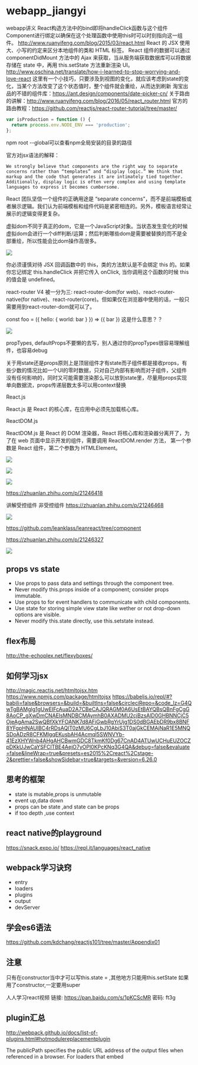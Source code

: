 # webapp_jiangyi
webapp讲义
React构造方法中的bind即将handleClick函数与这个组件Component进行绑定以确保在这个处理函数中使用this时可以时刻指向这一组件。
http://www.ruanyifeng.com/blog/2015/03/react.html
React 的 JSX 使用大、小写的约定来区分本地组件的类和 HTML 标签。
React 组件的数据可以通过 componentDidMount 方法中的 Ajax 来获取，当从服务端获取数据库可以将数据存储在 state 中，再用 this.setState 方法重新渲染 UI。
http://www.oschina.net/translate/how-i-learned-to-stop-worrying-and-love-react
这里有一个小技巧，只要涉及到视图的变化，就应该考虑到state的变化，当某个方法改变了这个状态值时，整个组件就会重绘，从而达到刷新
淘宝出品的不错的组件库：https://ant.design/components/date-picker-cn/
关于路由的讲解：http://www.ruanyifeng.com/blog/2016/05/react_router.html
官方的路由教程：https://github.com/reactjs/react-router-tutorial/tree/master/


```javascript
var isProduction = function () {
  return process.env.NODE_ENV === 'production';
};
```

npm root --global可以查看npm全局安装的目录的路径


官方对jsx语法的解释：
```
We strongly believe that components are the right way to separate concerns rather than “templates” and “display logic.” We think that markup and the code that generates it are intimately tied together. Additionally, display logic is often very complex and using template languages to express it becomes cumbersome.

```

React 团队坚信一个组件的正确用途是 “separate concerns”，而不是前端模板或者展示逻辑。我们认为前端模板和组件代码是紧密相连的。另外，模板语言经常让展示的逻辑变得更复杂。

虚拟dom不同于真正的dom，它是一个JavaScript对象。当状态发生变化的时候虚拟dom会进行一个diff判断/运算；然后判断哪些dom是需要被替换的而不是全部重绘，所以性能会比dom操作高很多。

![](http://images2015.cnblogs.com/blog/605230/201706/605230-20170603132438274-1646294214.png)

你必须谨慎对待 JSX 回调函数中的 this，类的方法默认是不会绑定 this 的。如果你忘记绑定 this.handleClick 并把它传入 onClick, 当你调用这个函数的时候 this 的值会是 undefined。





react-router V4 被一分为三: react-router-dom(for web)、react-router-native(for native)、react-router(core)。但如果仅在浏览器中使用的话，一般只需要用到react-router-dom就可以了。


const foo = ({ hello: { world: bar } }) => ({ bar }) 这是什么意思？？

![](https://pic3.zhimg.com/dfee38183aed0b1058da9d6317a4e976_b.png)


propTypes, defaultProps不要懒的去写，别人通过你的propTypes很容易理解组件，也容易debug

关于用state还是props原则上是顶层组件才有state而子组件都是接收props，有些少数的情况比如一个UI的零时数据，只对自己内部有影响而对子组件，父组件没有任何影响的，同时又可能需要渲染那么可以放到state里，尽量用props实现单向数据流，props传递层数太多可以用context替换

React.js

React.js 是 React 的核心库，在应用中必须先加载核心库。

ReactDOM.js

ReactDOM.js 是 React 的 DOM 渲染器，React 将核心库和渲染器分离开了，为了在 web 页面中显示开发的组件，需要调用 ReactDOM.render 方法， 第一个参数是 React 组件，第二个参数为 HTMLElement。


![](https://pic4.zhimg.com/cbdba5d7d12c05e379cbac608f16e6d3_b.png)

![](https://pic4.zhimg.com/808767a118831a948be8e36329fad30b_b.png)

![](https://pic3.zhimg.com/a91da7a9714bf46c8ff46f53881db696_r.png)


https://zhuanlan.zhihu.com/p/21246418

讲解受控组件 非受控组件 https://zhuanlan.zhihu.com/p/21246468


![](https://pic2.zhimg.com/51d186cddc18d929e5329c1d6cd206a1_b.png)

https://github.com/leanklass/leanreact/tree/component

https://zhuanlan.zhihu.com/p/21246327

![](https://unbug.gitbooks.io/react-native-training/content/QQ20160627-0.png)


## props vs state
- Use props to pass data and settings through the component tree.
- Never modify this.props inside of a component; consider props immutable.
- Use props to for event handlers to communicate with child components.
- Use state for storing simple view state like wether or not drop-down options are visible.
- Never modify this.state directly, use this.setstate instead.

## flex布局
http://the-echoplex.net/flexyboxes/

## 如何学习jsx
http://magic.reactjs.net/htmltojsx.htm
https://www.npmjs.com/package/htmltojsx
https://babeljs.io/repl/#?babili=false&browsers=&build=&builtIns=false&circleciRepo=&code_lz=G4QwTgBAMglg1gUwEIFcAuaD2A7CBeCAJQRAGM0A6UsEtBAYQBsQBnFgCgG8AoCP_gXwDmCNAElsMNDBCMAymhB0AXADMU2cjBzsAlD0GHBNNCjC5OjeAgAma2SwQBfXkYFOANK7d8AFiGwbRgYrUjg1DS0dBGAEbDR9bx8BNF8YFgpHNAUlBC4rRDsAQlT0zMU6CgLbJ10AbiS3T0ajGkCEMAjNaR1E5MNQSDoADzR8CFKMlgqEKusbAH4Acmql5SWNVYb-41EzXHYWnb4AHgAHCBwmGDC8TkmKf0Dg67CnAD4ATUwUCHuEUZOCZpDKkUJwCaYSFCITBE4AejO7yOPl0KPcKNq3G4QA&debug=false&evaluate=false&lineWrap=true&presets=es2015%2Creact%2Cstage-2&prettier=false&showSidebar=true&targets=&version=6.26.0


## 思考的框架
- state is mutable,props is unmutable
- event up,data down
- props can be state ,and state can be props
- if too depth ,use context 

## react native的playground
https://snack.expo.io/
https://repl.it/languages/react_native

## webpack学习诀窍
- entry
- loaders
- plugins
- output
- devServer

## 学会es6语法
https://github.com/kdchang/reactjs101/tree/master/Appendix01

## 注意
只有在constructor当中才可以写this.state = ,其他地方只能用this.setState
如果用了constructor,一定要用super


人人学习react视频
链接: https://pan.baidu.com/s/1pKCScMR 密码: ft3g

## plugin汇总
http://webpack.github.io/docs/list-of-plugins.html#hotmodulereplacementplugin

The publicPath specifies the public URL address of the output files when referenced in a browser. For loaders that embed <script> or <link> tags or reference assets like images, publicPath is used as the href or url() to the file when it’s different than their location on disk (as specified by path)


Windows paths
webpack expects absolute paths for many config options. __dirname + "/app/folder" is wrong, because windows uses \ as path separator. This breaks some stuff.

Use the correct separators. I.e. path.resolve(__dirname, "app/folder") or path.join(__dirname, "app", "folder").

![](http://jellybellydev.github.io/webpack-presentation/img/do-you-want-to-know-more.gif)


对devtool的理解：eval-source-map 适合开发，source-map 适合线上环境

defaultValue 属性而不是 value,htmlFor而不是for,className而不是class

context举例 https://doc.react-china.org/react/docs/context.html
![](https://segmentfault.com/img/remote/1460000006831823?w=278&h=300)


## 预习资料
```html
<!DOCTYPE html>
<html lang="en">
<head>
    <meta charset="UTF-8">
    <meta name="viewport" content="width=device-width, initial-scale=1.0">
    <meta http-equiv="X-UA-Compatible" content="ie=edge">
    <title>Document</title>
</head>
<body>
    <div id="reactContainer"></div>
    <script src="./common/react.js"></script>
    <script src="./common/react-dom.js"></script>
    <script>
        var HelloComponent =React.createClass({
            render:function(){
                return React.createElement('h1',null,'Hello world');
            }
        });
 
        ReactDOM.render(
            React.createElement(HelloComponent,null),
            document.getElementById('reactContainer')
        )
    </script>
</body>
</html>
```
---> 太啰嗦了 ---> jsx --> 虽然看起来比较不习惯，但是代码更好看懂了 
jsx--> 单向数据流 --> 

如何理解单向数据流 
　　在React中，数据的流向是单向的——从父节点传递到子节点，因为组件是简单而且易于把握的，他们只需从父节点获取props渲染即可，如果顶层组件的某个prop改变饿了，React会递归的向下便利整棵组件树，重新渲染所有使用这个属性
  
  
 ## 理解生命周期小案例
 ```html
<!DOCTYPE html>
<html lang="en">
<head>
    <meta charset="UTF-8">
    <meta name="viewport" content="width=device-width, initial-scale=1.0">
    <meta http-equiv="X-UA-Compatible" content="ie=edge">
    <title>生命周期案例</title>
    <script src="./common/react.js"></script>
    <script src="./common/react-dom.js"></script>
    <script src="http://cdn.bootcss.com/babel-core/5.8.38/browser.min.js"></script>
</head>
<body>
    <div id="demo"></div>
    <script type="text/babel">
      var Hello = React.createClass({
          getInitialState:function(){
              return {
                  opacity:1.0
              }
          },
          componentDidMount: function () {
            setInterval(function () {
                var opacity = this.state.opacity;
                opacity -= .05;
                if (opacity < 0.1) {
                    opacity = 1.0;
                }
                this.setState({
                    opacity: opacity
                });
                }.bind(this), 100);
          },

          render:function(){
              return (
                  <div style={{opacity:this.state.opacity}}>
                       <h2>Hello {this.props.name}</h2> 
                  </div>
              )
          }
      });
      ReactDOM.render(
          <Hello name="world"/>,
          document.getElementById('demo')
      )
    </script>
</body>
</html>
```


```ljsx
const title = <h1>React Learning</h1>
```

![](https://yubolun.com/wp-content/uploads/2017/08/React-Lifecycle.png)

![](https://pic3.zhimg.com/v2-97606d1cd5f055887a9735f414dbe002_b.jpg)

## 为什么要把css用模块化的方式引入
- 去除写死的代码：当一个JS组件不再被代码引入到项目中，对应的CSS也不会被引入进来。而最终打包后的结果也只会包含那些被引用的部分。
- CSS模块：由于全局CSS命名空间的存在，使得改变CSS后是否有副作用不得而知。CSS模块默认情况下将CSS设成本地，并显示你在Javascript中可以引用的唯一类名。

